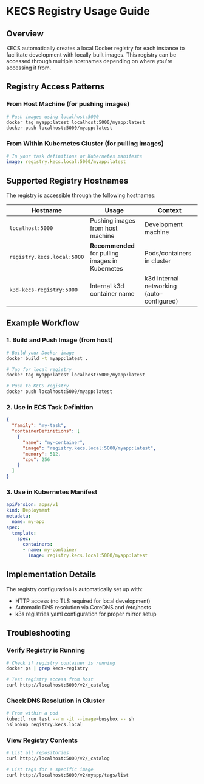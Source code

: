 # KECS Registry Usage Guide

## Overview

KECS automatically creates a local Docker registry for each instance to facilitate development with locally built images. This registry can be accessed through multiple hostnames depending on where you're accessing it from.

## Registry Access Patterns

### From Host Machine (for pushing images)
```bash
# Push images using localhost:5000
docker tag myapp:latest localhost:5000/myapp:latest
docker push localhost:5000/myapp:latest
```

### From Within Kubernetes Cluster (for pulling images)
```yaml
# In your task definitions or Kubernetes manifests
image: registry.kecs.local:5000/myapp:latest
```

## Supported Registry Hostnames

The registry is accessible through the following hostnames:

| Hostname | Usage | Context |
|----------|-------|---------|
| `localhost:5000` | Pushing images from host machine | Development machine |
| `registry.kecs.local:5000` | **Recommended** for pulling images in Kubernetes | Pods/containers in cluster |
| `k3d-kecs-registry:5000` | Internal k3d container name | k3d internal networking (auto-configured) |

## Example Workflow

### 1. Build and Push Image (from host)
```bash
# Build your Docker image
docker build -t myapp:latest .

# Tag for local registry
docker tag myapp:latest localhost:5000/myapp:latest

# Push to KECS registry
docker push localhost:5000/myapp:latest
```

### 2. Use in ECS Task Definition
```json
{
  "family": "my-task",
  "containerDefinitions": [
    {
      "name": "my-container",
      "image": "registry.kecs.local:5000/myapp:latest",
      "memory": 512,
      "cpu": 256
    }
  ]
}
```

### 3. Use in Kubernetes Manifest
```yaml
apiVersion: apps/v1
kind: Deployment
metadata:
  name: my-app
spec:
  template:
    spec:
      containers:
      - name: my-container
        image: registry.kecs.local:5000/myapp:latest
```

## Implementation Details

The registry configuration is automatically set up with:
- HTTP access (no TLS required for local development)
- Automatic DNS resolution via CoreDNS and /etc/hosts
- k3s registries.yaml configuration for proper mirror setup

## Troubleshooting

### Verify Registry is Running
```bash
# Check if registry container is running
docker ps | grep kecs-registry

# Test registry access from host
curl http://localhost:5000/v2/_catalog
```

### Check DNS Resolution in Cluster
```bash
# From within a pod
kubectl run test --rm -it --image=busybox -- sh
nslookup registry.kecs.local
```

### View Registry Contents
```bash
# List all repositories
curl http://localhost:5000/v2/_catalog

# List tags for a specific image
curl http://localhost:5000/v2/myapp/tags/list
```
